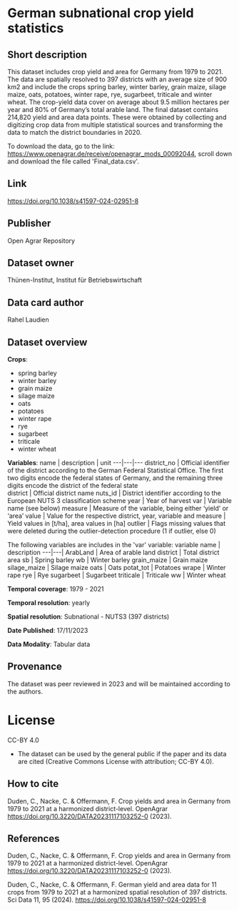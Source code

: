 # German subnational crop yield statistics

## Short description

This dataset includes crop yield and area for Germany from 1979 to 2021. The data are spatially resolved to 397 districts with an average size of 900 km2 and include the crops spring barley, winter barley, grain maize, silage maize, oats, potatoes, winter rape, rye, sugarbeet, triticale and winter wheat. The crop-yield data cover on average about 9.5 million hectares per year and 80% of Germany’s total arable land. The final dataset contains 214,820 yield and area data points. These were obtained by collecting and digitizing crop data from multiple statistical sources and transforming the data to match the district boundaries in 2020.

To download the data, go to the link: https://www.openagrar.de/receive/openagrar_mods_00092044, scroll down and download the file called 'Final_data.csv'. 

## Link
https://doi.org/10.1038/s41597-024-02951-8

## Publisher
Open Agrar Repository

## Dataset owner
Thünen-Institut, Institut für Betriebswirtschaft

## Data card author
Rahel Laudien

## Dataset overview

**Crops**:
- spring barley
- winter barley
- grain maize
- silage maize
- oats
- potatoes
- winter rape
- rye
- sugarbeet
- triticale 
- winter wheat

**Variables**:
name | description | unit
---|---|---
district_no | Official identifier of the district according to the German Federal Statistical Office. The first two digits encode the federal states of Germany, and the remaining three digits encode the district of the federal state  
district | Official district name 
nuts_id | District identifier according to the European NUTS 3 classification scheme
year | Year of harvest
var | Variable name (see below)
measure | Measure of the variable, being either ‘yield’ or ‘area’
value | Value for the respective district, year, variable and measure | Yield values in [t/ha], area values in [ha]
outlier | Flags missing values that were deleted during the outlier-detection procedure (1 if outlier, else 0)

The following variables are includes in the 'var' variable:
variable name | description 
---|---|
ArabLand | Area of arable land
district | Total district area
sb | Spring barley
wb | Winter barley
grain_maize | Grain maize
silage_maize | Silage maize
oats | Oats
potat_tot | Potatoes
wrape | Winter rape
rye | Rye
sugarbeet | Sugarbeet
triticale | Triticale
ww | Winter wheat

**Temporal coverage**: 1979 - 2021

**Temporal resolution**: yearly 

**Spatial resolution**: Subnational - NUTS3 (397 districts)

**Date Published**: 17/11/2023

**Data Modality**: Tabular data

## Provenance 
The dataset was peer reviewed in 2023 and will be maintained according to the authors. 

# License 
CC-BY 4.0 
- The dataset can be used by the general public if the paper and its data are cited (Creative Commons License with attribution; CC-BY 4.0).

## How to cite
Duden, C., Nacke, C. & Offermann, F. Crop yields and area in Germany from 1979 to 2021 at a harmonized district-level. OpenAgrar https://doi.org/10.3220/DATA20231117103252-0 (2023).

## References
Duden, C., Nacke, C. & Offermann, F. Crop yields and area in Germany from 1979 to 2021 at a harmonized district-level. OpenAgrar https://doi.org/10.3220/DATA20231117103252-0 (2023).

Duden, C., Nacke, C. & Offermann, F. German yield and area data for 11 crops from 1979 to 2021 at a harmonized spatial resolution of 397 districts. Sci Data 11, 95 (2024). https://doi.org/10.1038/s41597-024-02951-8
